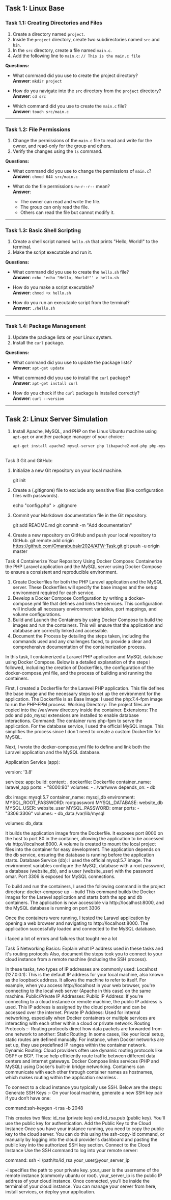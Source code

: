 ## Task 1: Linux Base

### Task 1.1: Creating Directories and Files
1. Create a directory named `project`.
2. Inside the `project` directory, create two subdirectories named `src` and `bin`.
3. In the `src` directory, create a file named `main.c`.
4. Add the following line to `main.c`: `// This is the main.c file`

**Questions:**
- What command did you use to create the project directory?  
  **Answer**: `mkdir project`

- How do you navigate into the `src` directory from the `project` directory?  
  **Answer**: `cd src`

- Which command did you use to create the `main.c` file?  
  **Answer**: `touch src/main.c`

---

### Task 1.2: File Permissions
1. Change the permissions of the `main.c` file to read and write for the owner, and read-only for the group and others.
2. Verify the changes using the `ls` command.

**Questions:**
- What command did you use to change the permissions of `main.c`?  
  **Answer**: `chmod 644 src/main.c`

- What do the file permissions `rw-r--r--` mean?  
  **Answer**:  
  - The owner can read and write the file.  
  - The group can only read the file.  
  - Others can read the file but cannot modify it.

---

### Task 1.3: Basic Shell Scripting
1. Create a shell script named `hello.sh` that prints "Hello, World!" to the terminal.
2. Make the script executable and run it.

**Questions:**
- What command did you use to create the `hello.sh` file?  
  **Answer**: `echo 'echo "Hello, World!"' > hello.sh`

- How do you make a script executable?  
  **Answer**: `chmod +x hello.sh`

- How do you run an executable script from the terminal?  
  **Answer**: `./hello.sh`

---

### Task 1.4: Package Management
1. Update the package lists on your Linux system.
2. Install the `curl` package.

**Questions:**
- What command did you use to update the package lists?  
  **Answer**: `apt-get update`

- What command did you use to install the `curl` package?  
  **Answer**: `apt-get install curl`

- How do you check if the `curl` package is installed correctly?  
  **Answer**: `curl --version`

---

## Task 2: Linux Server Simulation
1. Install Apache, MySQL, and PHP on the Linux Ubuntu machine using `apt-get` or another package manager of your choice:
   ```bash
   apt-get install apache2 mysql-server php libapache2-mod-php php-mysql
  
Task 3 Git and GitHub:
1. Initialize a new Git repository on your local machine.

    git init

3. Create a (.gitignore) file to exclude any sensitive files (like configuration files with passwords).

    echo "config.php" > .gitignore

5. Commit your Markdown documentation file in the Git repository.

   git add README.md
   git commit -m "Add documentation"

7. Create a new repository on GitHub and push your local repository to GitHub.
   git remote add origin https://github.com/Omarabubakr2024/ATW-Task.git
   git push -u origin master
   
Task 4 Containerize Your Repository Using Docker Compose:
Containerize the PHP Laravel application and the MySQL server using Docker Compose to ensure a consistent and reproducible environment.

1. Create Dockerfiles for both the PHP Laravel application and the MySQL server. These Dockerfiles will specify the base images and the setup environment required for each service.
2. Develop a Docker Compose Configuration by writing a docker-compose.yml file that defines and links the services. This configuration will include all necessary environment variables, port mappings, and volume configurations.
3. Build and Launch the Containers by using Docker Compose to build the images and run the containers. This will ensure that the application and database are correctly linked and accessible.
4. Document the Process by detailing the steps taken, including the commands used and any challenges faced, to provide a clear and comprehensive documentation of the containerization process.

In this task, I containerized a Laravel PHP application and MySQL database using Docker Compose. Below is a detailed explanation of the steps I followed, including the creation of Dockerfiles, the configuration of the docker-compose.yml file, and the process of building and running the containers.

First, I created a Dockerfile for the Laravel PHP application. This file defines the base image and the necessary steps to set up the environment for the application. The Dockerfile is as
Base Image: I used the php:7.4-fpm image to run the PHP-FPM process.
Working Directory: The project files are copied into the /var/www directory inside the container.
Extensions: The pdo and pdo_mysql extensions are installed to enable database interactions.
Command: The container runs php-fpm to serve the application.
 For the database service, I used the official MySQL image. This simplifies the process since I don't need to create a custom Dockerfile for MySQL.
 
 Next, I wrote the docker-compose.yml file to define and link both the Laravel application and the MySQL database.
 
Application Service (app):

version: '3.8'

services:
  app:
    build:
      context: .
      dockerfile: Dockerfile
    container_name: laravel_app
    ports:
      - "8000:80"
    volumes:
      - .:/var/www
    depends_on:
      - db

  db:
    image: mysql:5.7
    container_name: mysql_db
    environment:
      MYSQL_ROOT_PASSWORD: rootpassword
      MYSQL_DATABASE: website_db
      MYSQL_USER: website_user
      MYSQL_PASSWORD: omar
    ports:
      - "3306:3306"
    volumes:
      - db_data:/var/lib/mysql

volumes:
  db_data:

It builds the application image from the Dockerfile.
It exposes port 8000 on the host to port 80 in the container, allowing the application to be accessed via http://localhost:8000.
A volume is created to mount the local project files into the container for easy development.
The application depends on the db service, ensuring the database is running before the application starts.
Database Service (db):
I used the official mysql:5.7 image.
The environment variables configure the MySQL database with a root password, a database (website_db), and a user (website_user) with the password omar.
Port 3306 is exposed for MySQL connections.

To build and run the containers, I used the following command in the project directory: docker-compose up --build
This command builds the Docker images for the Laravel application and starts both the app and db containers. The application is now accessible via http://localhost:8000, and the MySQL database is running on port 3306

Once the containers were running, I tested the Laravel application by opening a web browser and navigating to http://localhost:8000. The application successfully loaded and connected to the MySQL database.

i faced a lot of errors and failures that tought me a lot

Task 5 Networking Basics:
Explain what IP address used in these tasks and it's routing protocols Also, document the steps took you to connect to your cloud instance from a remote machine (including the SSH process).

In these tasks, two types of IP addresses are commonly used:
Localhost (127.0.0.1):
This is the default IP address for your local machine, also known as the loopback address. It allows the machine to refer to itself. For example, when you access http://localhost in your web browser, you're connecting to the local web server (Apache in this case) on the same machine.
Public/Private IP Addresses:
Public IP Address: If you're connecting to a cloud instance or remote machine, the public IP address is used. This IP address is assigned by the cloud provider and can be accessed over the internet.
Private IP Address: Used for internal networking, especially when Docker containers or multiple services are interacting with each other within a cloud or private network.
Routing Protocols :-
Routing protocols direct how data packets are forwarded from one network to another:
Static Routing: In some cases, like your local setup, static routes are defined manually. For instance, when Docker networks are set up, they use predefined IP ranges within the container network.
Dynamic Routing: Cloud providers often use dynamic routing protocols like OSPF or BGP. These help efficiently route traffic between different data centers and internet gateways.
Docker Compose links services (PHP and MySQL) using Docker’s built-in bridge networking. Containers can communicate with each other through container names as hostnames, which makes routing within the application seamless .

To connect to a cloud instance you typically use SSH. Below are the steps:
Generate SSH Keys :-
On your local machine, generate a new SSH key pair if you don’t have one:

command:ssh-keygen -t rsa -b 2048

This creates two files: id_rsa (private key) and id_rsa.pub (public key). You'll use the public key for authentication.
Add the Public Key to the Cloud Instance
Once you have your instance running, you need to copy the public key to the cloud server. You can do this using the ssh-copy-id command, or manually by logging into the cloud provider's dashboard and pasting the public key into the authorized SSH key section.
Connect to the Cloud Instance
Use the SSH command to log into your remote server:

command: ssh -i /path/to/id_rsa your_user@your_server_ip

-i specifies the path to your private key.
your_user is the username of the remote instance (commonly ubuntu or root).
your_server_ip is the public IP address of your cloud instance.
Once connected, you’ll be inside the terminal of your cloud instance. You can manage your server from here, install services, or deploy your application.
